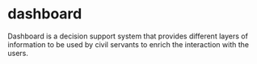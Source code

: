 # dashboard
Dashboard is a decision support system that provides different layers of information to be used by civil servants to enrich the interaction with the users.
